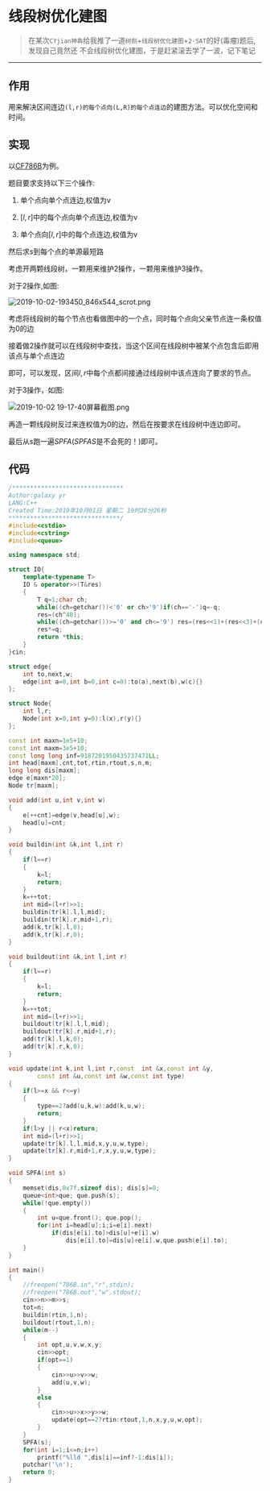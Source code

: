 # 线段树优化建图

>在某次`CYjian神犇`给我推了一道`树剖`+`线段树优化建图`+`2-SAT`的好(毒瘤)题后,发现自己竟然还
不会线段树优化建图，于是赶紧滚去学了一波，记下笔记

---

## 作用

用来解决区间连边`(l,r)的每个点向(L,R)的每个点连边`的建图方法。可以优化空间和时间。

## 实现

以[CF786B](https://www.luogu.org/problem/CF786B)为例。

题目要求支持以下三个操作:

1. 单个点向单个点连边,权值为v

2. $[l,r]$中的每个点向单个点连边,权值为v

3. 单个点向$[l,r]$中的每个点连边,权值为v

然后求$s$到每个点的单源最短路

考虑开两颗线段树，一颗用来维护2操作，一颗用来维护3操作。

对于2操作,如图:


![2019-10-02-193450_846x544_scrot.png](https://i.loli.net/2019/10/02/l5CXbODgfGqEHik.png)

考虑将线段树的每个节点也看做图中的一个点，同时每个点向父亲节点连一条权值为$0$的边

接着做$2$操作就可以在线段树中查找，当这个区间在线段树中被某个点包含后即用该点与单个点连边

即可，可以发现，区间$l,r$中每个点都间接通过线段树中该点连向了要求的节点。

对于3操作，如图:

![2019-10-02 19-17-40屏幕截图.png](https://i.loli.net/2019/10/02/pI8LUcE7y3NRbZh.png)

再造一颗线段树反过来连权值为$0$的边，然后在按要求在线段树中连边即可。

最后从$s$跑一遍$SPFA$($SPFAS$是不会死的！)即可。

## 代码

```cpp
/*******************************
Author:galaxy yr
LANG:C++
Created Time:2019年10月01日 星期二 19时26分26秒
*******************************/
#include<cstdio>
#include<cstring>
#include<queue>

using namespace std;

struct IO{
    template<typename T>
    IO & operator>>(T&res)
    {
        T q=1;char ch;
        while((ch=getchar())<'0' or ch>'9')if(ch=='-')q=-q;
        res=(ch^48);
        while((ch=getchar())>='0' and ch<='9') res=(res<<1)+(res<<3)+(ch^48);
        res*=q;
        return *this;
    }
}cin;

struct edge{
    int to,next,w;
    edge(int a=0,int b=0,int c=0):to(a),next(b),w(c){}
};

struct Node{
    int l,r;
    Node(int x=0,int y=0):l(x),r(y){}
};

const int maxn=1e5+10;
const int maxm=3e5+10;
const long long inf=9187201950435737471LL;
int head[maxm],cnt,tot,rtin,rtout,s,n,m;
long long dis[maxm];
edge e[maxn*20];
Node tr[maxm];

void add(int u,int v,int w)
{
    e[++cnt]=edge(v,head[u],w);
    head[u]=cnt;
}

void buildin(int &k,int l,int r)
{
    if(l==r)
    {
        k=l;
        return;
    }
    k=++tot;
    int mid=(l+r)>>1;
    buildin(tr[k].l,l,mid);
    buildin(tr[k].r,mid+1,r);
    add(k,tr[k].l,0);
    add(k,tr[k].r,0);
}

void buildout(int &k,int l,int r)
{
    if(l==r)
    {
        k=l;
        return;
    }
    k=++tot;
    int mid=(l+r)>>1;
    buildout(tr[k].l,l,mid);
    buildout(tr[k].r,mid+1,r);
    add(tr[k].l,k,0);
    add(tr[k].r,k,0);
}

void update(int k,int l,int r,const  int &x,const int &y,
        const int &u,const int &w,const int type)
{
    if(l>=x && r<=y)
    {
        type==2?add(u,k,w):add(k,u,w);
        return;
    }
    if(l>y || r<x)return;
    int mid=(l+r)>>1;
    update(tr[k].l,l,mid,x,y,u,w,type);
    update(tr[k].r,mid+1,r,x,y,u,w,type);
}

void SPFA(int s)
{
    memset(dis,0x7f,sizeof dis); dis[s]=0;
    queue<int>que; que.push(s);
    while(!que.empty())
    {
        int u=que.front(); que.pop();
        for(int i=head[u];i;i=e[i].next)
            if(dis[e[i].to]>dis[u]+e[i].w)
                dis[e[i].to]=dis[u]+e[i].w,que.push(e[i].to);
    }
}

int main()
{
    //freopen("786B.in","r",stdin);
    //freopen("786B.out","w",stdout);
    cin>>n>>m>>s;
    tot=n;
    buildin(rtin,1,n);
    buildout(rtout,1,n);
    while(m--)
    {
        int opt,u,v,w,x,y;
        cin>>opt;
        if(opt==1)
        {
            cin>>u>>v>>w;
            add(u,v,w);
        }
        else
        {
            cin>>u>>x>>y>>w;
            update(opt==2?rtin:rtout,1,n,x,y,u,w,opt);
        }
    }
    SPFA(s);
    for(int i=1;i<=n;i++)
        printf("%lld ",dis[i]==inf?-1:dis[i]);
    putchar('\n');
    return 0;
}
```
